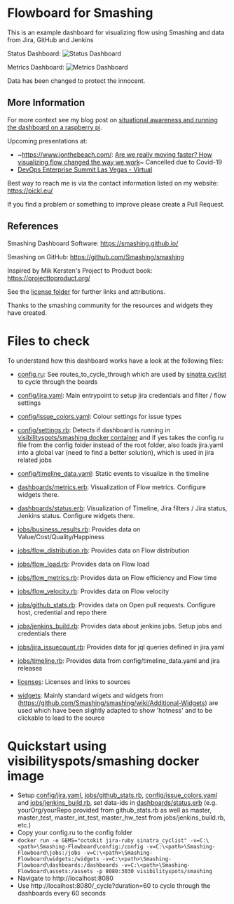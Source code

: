 # Flowboard for Smashing
This is an example dashboard for visualizing flow using Smashing and data from Jira, GitHub and Jenkins

Status Dashboard:
![Status Dashboard](status.png "Status Dashboard")

Metrics Dashboard:
![Metrics Dashboard](metrics.png "Metrics Dashboard")

Data has been changed to protect the innocent.

## More Information
For more context see my blog post on [situational awareness and running the dashboard on a raspberry pi](https://pickl.eu/blog/are-we-really-moving-faster-how-visualizing-flow-changed-the-way-we-work/).

Upcoming presentations at: 
- ~https://www.jonthebeach.com/: [Are we really moving faster? How visualizing flow changed the way we work](https://www.jonthebeach.com/speakers/136/Roman+Pickl)~ Cancelled due to Covid-19
- [DevOps Enterprise Summit Las Vegas - Virtual](https://events.itrevolution.com/virtual/)

Best way to reach me is via the contact information listed on my website: https://pickl.eu/

If you find a problem or something to improve please create a Pull Request.

## References

Smashing Dashboard Software: https://smashing.github.io/

Smashing on GitHub: https://github.com/Smashing/smashing

Inspired by Mik Kersten's Project to Product book: https://projecttoproduct.org/

See the [license folder](licenses) for further links and attributions.

Thanks to the smashing community for the resources and widgets they have created.

# Files to check

To understand how this dashboard works have a look at the following files:

* [config.ru](config.ru): See routes_to_cycle_through which are used by [sinatra cyclist](https://github.com/vrish88/sinatra_cyclist) to cycle through the boards
* [config/jira.yaml](config/jira.yaml): Main entrypoint to setup jira credentials and filter / flow settings
* [config/issue_colors.yaml](config/issue_colors.yaml): Colour settings for issue types
* [config/settings.rb](config/settings.rb): Detects if dashboard is running in [visibilityspots/smashing docker container](https://hub.docker.com/r/visibilityspots/smashing) and if yes takes the config.ru file from the config folder instead of the root folder, also loads jira.yaml into a global var (need to find a better solution), which is used in jira related jobs
* [config/timeline_data.yaml](config/timeline_data.yaml): Static events to visualize in the timeline

* [dashboards/metrics.erb](dashboards/metrics.erb): Visualization of Flow metrics. Configure widgets there.
* [dashboards/status.erb](dashboards/status.erb): Visualization of Timeline, Jira filters / Jira status, Jenkins status. Configure widgets there.

* [jobs/business_results.rb](jobs/business_results.rb): Provides data on Value/Cost/Quality/Happiness
* [jobs/flow_distribution.rb](jobs/flow_distribution.rb): Provides data on Flow distribution
* [jobs/flow_load.rb](jobs/flow_load.rb): Provides data on Flow load
* [jobs/flow_metrics.rb](jobs/flow_metrics.rb): Provides data on Flow efficiency and Flow time
* [jobs/flow_velocity.rb](jobs/flow_velocity.rb): Provides data on Flow velocity
* [jobs/github_stats.rb](jobs/github_stats.rb): Provides data on Open pull requests. Configure host, credential and repo there
* [jobs/jenkins_build.rb](jobs/jenkins_build.rb): Provides data about jenkins jobs. Setup jobs and credentials there
* [jobs/jira_issuecount.rb](jobs/jira_issuecount.rb): Provides data for jql queries defined in jira.yaml
* [jobs/timeline.rb](jobs/timeline.rb): Provides data from config/timeline_data.yaml and jira releases

* [licenses](licenses): Licenses and links to sources

* [widgets](widgets): Mainly standard wigets and widgets from (https://github.com/Smashing/smashing/wiki/Additional-Widgets) are used which have been slightly adapted to show 'hotness' and to be clickable to lead to the source

# Quickstart using visibilityspots/smashing docker image
* Setup [config/jira.yaml](config/jira.yaml), [jobs/github_stats.rb](jobs/github_stats.rb), [config/issue_colors.yaml](config/issue_colors.yaml) and [jobs/jenkins_build.rb](jobs/jenkins_build.rb), set data-ids in [dashboards/status.erb](dashboards/status.erb) (e.g. yourOrg/yourRepo provided from github_stats.rb as well as master, master_test, master_int_test, master_hw_test from jobs/jenkins_build.rb, etc.)
* Copy your config.ru to the config folder
* ```docker run -e GEMS="octokit jira-ruby sinatra_cyclist" -v=C:\<path>\Smashing-Flowboard\config:/config -v=C:\<path>\Smashing-Flowboard\jobs:/jobs -v=C:\<path>\Smashing-Flowboard\widgets:/widgets -v=C:\<path>\Smashing-Flowboard\dashboards:/dashboards -v=C:\<path>\Smashing-Flowboard\assets:/assets -p 8080:3030 visibilityspots/smashing```
* Navigate to http://localhost:8080
* Use http://localhost:8080/_cycle?duration=60 to cycle through the dashboards every 60 seconds
